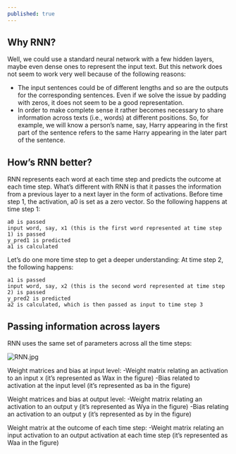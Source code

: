 ```yaml
---
published: true
---
```

## Why RNN?

Well, we could use a standard neural network with a few hidden layers, maybe even dense ones to represent the input text. But this network does not seem to work very well because of the following reasons:
- The input sentences could be of different lengths and so are the outputs for the corresponding sentences. Even if we solve the issue by padding with zeros, it does not seem to be a good representation.
- In order to make complete sense it rather becomes necessary to share information across texts (i.e., words) at different positions. So, for example, we will know a person’s name, say, Harry appearing in the first part of the sentence refers to the same Harry appearing in the later part of the sentence.


## How’s RNN better?

RNN represents each word at each time step and predicts the outcome at each time step. What’s different with RNN is that it passes the information from a previous layer to a next layer in the form of activations. Before time step 1, the activation, a0 is set as a zero vector. So the following happens at time step 1:

	a0 is passed
	input word, say, x1 (this is the first word represented at time step 1) is passed
	y_pred1 is predicted 
	a1 is calculated

Let’s do one more time step to get a deeper understanding:
At time step 2, the following happens:

	a1 is passed 
	input word, say, x2 (this is the second word represented at time step 2) is passed
	y_pred2 is predicted 
	a2 is calculated, which is then passed as input to time step 3


## Passing information across layers ##

RNN uses the same set of parameters across all the time steps:

![RNN.jpg]({{site.baseurl}}/blog/images/RNN.png)


Weight matrices and bias at input level:
	-Weight matrix relating an activation to an input x (it’s represented as Wax in the figure)
	-Bias related to activation at the input level (it’s represented as ba in the figure)

Weight matrices and bias at output level: 
	-Weight matrix relating an activation to an output y (it’s represented as Wya in the figure)
	-Bias relating an activation to an output y (it’s represented as by in the figure)

Weight matrix at the outcome of each time step:
	-Weight matrix relating an input activation to an output activation at each time step 
	(it’s represented as Waa in the figure)
